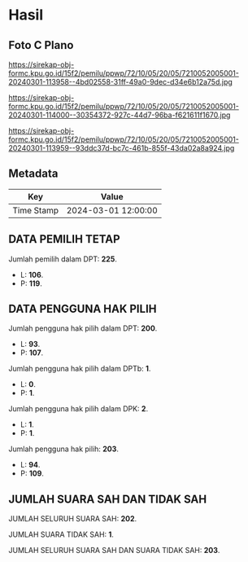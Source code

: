 # Hasil

## Foto C Plano

https://sirekap-obj-formc.kpu.go.id/15f2/pemilu/ppwp/72/10/05/20/05/7210052005001-20240301-113958--4bd02558-31ff-49a0-9dec-d34e6b12a75d.jpg

https://sirekap-obj-formc.kpu.go.id/15f2/pemilu/ppwp/72/10/05/20/05/7210052005001-20240301-114000--30354372-927c-44d7-96ba-f621611f1670.jpg

https://sirekap-obj-formc.kpu.go.id/15f2/pemilu/ppwp/72/10/05/20/05/7210052005001-20240301-113959--93ddc37d-bc7c-461b-855f-43da02a8a924.jpg


## Metadata

| Key        | Value               |
| ---------- | ------------------- |
| Time Stamp | 2024-03-01 12:00:00 |


## DATA PEMILIH TETAP

Jumlah pemilih dalam DPT: **225**.
 * L: **106**.
 * P: **119**.

## DATA PENGGUNA HAK PILIH

Jumlah pengguna hak pilih dalam DPT: **200**.
 * L: **93**.
 * P: **107**.

Jumlah pengguna hak pilih dalam DPTb: **1**.
 * L: **0**.
 * P: **1**.

Jumlah pengguna hak pilih dalam DPK: **2**.
 * L: **1**.
 * P: **1**.

Jumlah pengguna hak pilih: **203**.
 * L: **94**.
 * P: **109**.

## JUMLAH SUARA SAH DAN TIDAK SAH

JUMLAH SELURUH SUARA SAH: **202**.

JUMLAH SUARA TIDAK SAH: **1**.

JUMLAH SELURUH SUARA SAH DAN SUARA TIDAK SAH: **203**.


